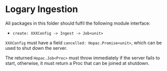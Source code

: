 # Logary Ingestion

All packages in this folder should fulfil the following module interface:

 - `create: XXXConfig -> Ingest -> Job<unit>`
 
`XXXConfig` must have a field `cancelled: Hopac.Promise<unit>`, which can be used to shut down the server.
 
The returned `Hopac.Job<Proc>` must throw immediately if the server fails to start, otherwise,
it must return a Proc that can be joined at shutdown.
